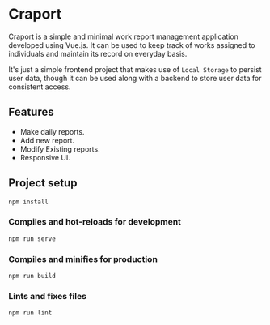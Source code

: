 # Craport

Craport is a simple and minimal work report management application developed using Vue.js.
It can be used to keep track of works assigned to individuals and maintain its record on everyday basis.

It's just a simple frontend project that makes use of `Local Storage` to persist user data, though it can be used along with a backend to store user data for consistent access.

## Features

- Make daily reports.
- Add new report.
- Modify Existing reports.
- Responsive UI.

## Project setup

```
npm install
```

### Compiles and hot-reloads for development

```
npm run serve
```

### Compiles and minifies for production

```
npm run build
```

### Lints and fixes files

```
npm run lint
```
